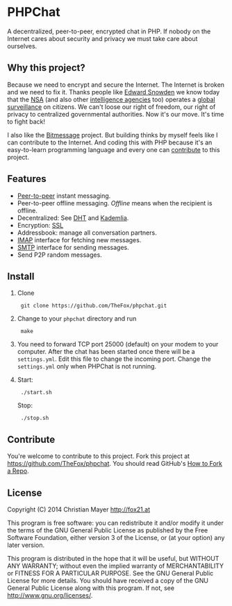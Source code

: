 # PHPChat
A decentralized, peer-to-peer, encrypted chat in PHP. If nobody on the Internet cares about security and privacy we must take care about ourselves.

## Why this project?
Because we need to encrypt and secure the Internet. The Internet is broken and we need to fix it. Thanks people like [Edward Snowden](https://en.wikipedia.org/wiki/Edward_Snowden) we know today that the [NSA](https://en.wikipedia.org/wiki/National_Security_Agency) (and also other [intelligence agencies](https://en.wikipedia.org/wiki/Intelligence_agency) too) operates a [global surveillance](https://en.wikipedia.org/wiki/Global_surveillance_disclosures_(2013%E2%80%93present)) on citizens. We can't loose our right of freedom, our right of privacy to centralized governmental authorities. Now it's our move. It's time to fight back!

I also like the [Bitmessage](https://bitmessage.org) project. But building thinks by myself feels like I can contribute to the Internet. And coding this with PHP because it's an easy-to-learn programming language and every one can [contribute](#contribute) to this project.

## Features
- [Peer-to-peer](http://en.wikipedia.org/wiki/Peer-to-peer) instant messaging.
- Peer-to-peer offline messaging. *Offline* means when the recipient is offline.
- Decentralized: See [DHT](http://en.wikipedia.org/wiki/Distributed_hash_table) and [Kademlia](http://en.wikipedia.org/wiki/Kademlia).
- Encryption: [SSL](https://www.openssl.org/)
- Addressbook: manage all conversation partners.
- [IMAP](https://github.com/TheFox/imapd) interface for fetching new messages.
- [SMTP](https://github.com/TheFox/smtpd) interface for sending messages.
- Send P2P random messages.

## Install
1. Clone

		git clone https://github.com/TheFox/phpchat.git

2. Change to your `phpchat` directory and run

		make

3. You need to forward TCP port 25000 (default) on your modem to your computer. After the chat has been started once there will be a `settings.yml`. Edit this file to change the incoming port. Change the `settings.yml` only when PHPChat is not running.
4. Start:

		./start.sh
	
	Stop:
	
		./stop.sh

## Contribute
You're welcome to contribute to this project. Fork this project at <https://github.com/TheFox/phpchat>. You should read GitHub's [How to Fork a Repo](https://help.github.com/articles/fork-a-repo).

## License
Copyright (C) 2014 Christian Mayer <http://fox21.at>

This program is free software: you can redistribute it and/or modify it under the terms of the GNU General Public License as published by the Free Software Foundation, either version 3 of the License, or (at your option) any later version.

This program is distributed in the hope that it will be useful, but WITHOUT ANY WARRANTY; without even the implied warranty of MERCHANTABILITY or FITNESS FOR A PARTICULAR PURPOSE. See the GNU General Public License for more details. You should have received a copy of the GNU General Public License along with this program. If not, see <http://www.gnu.org/licenses/>.
